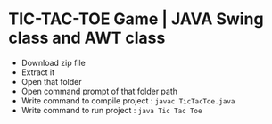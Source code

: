 # TIC-TAC-TOE Game | JAVA Swing class and AWT class

- Download zip file
- Extract it
- Open that folder
- Open command prompt of that folder path
- Write command to compile project : `javac TicTacToe.java`
- Write command to run project : `java Tic Tac Toe`
 
